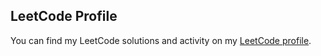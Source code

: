 
## LeetCode Profile

You can find my LeetCode solutions and activity on my [LeetCode profile](https://leetcode.com/u/MahmoudNamNam/).
